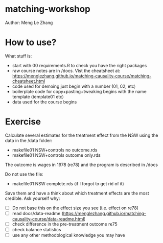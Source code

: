 # matching-workshop
Author: Meng Le Zhang

# How to use?

What stuff is:
- start with 00 requirements.R to check you have the right packages
- raw course notes are in /docs. Vist the cheatsheet at: https://menglezhang.github.io/matching-causality-course/matching-cheatsheet.html
- code used for demoing just begin with a number (01, 02, etc)
- boilerplate code for copy+pasting+tweaking begins with the name template (template01 etc)
- data used for the course begins

# Exercise
Calculate several estimates for the treatment effect from the NSW using the data in the /data folder:
- makefile01 NSW+controls no outcome.rds
- makefile01 NSW+controls outcome only.rds

The outcome is wages in 1978 (re78) and the program is described in /docs

Do not use the file:
- makefile01 NSW complete.rds (if I forgot to get rid of it)

Save them and have a think about which treatment effects are the most credible. Ask yourself why:
- [ ] Do not base this on the effect size you see (i.e. effect on re78)
- [ ] read docs/data-readme (https://menglezhang.github.io/matching-causality-course/data-readme.html)
- [ ] check difference in the pre-treatment outcome re75
- [ ] check balance statistics
- [ ] use any other methodological knowledge you may have
